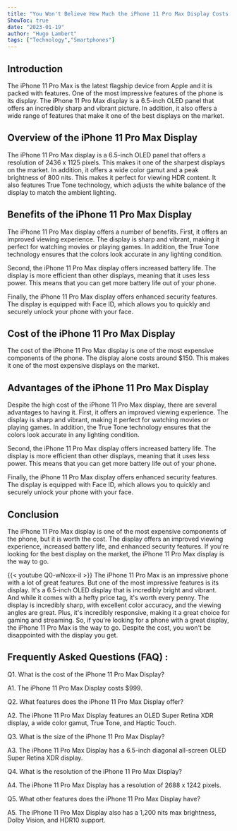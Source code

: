 ```yaml
---
title: "You Won't Believe How Much the iPhone 11 Pro Max Display Costs - But You'll Want One Anyway!"
ShowToc: true 
date: "2023-01-19"
author: "Hugo Lambert" 
tags: ["Technology","Smartphones"]
---
```

## Introduction

The iPhone 11 Pro Max is the latest flagship device from Apple and it is packed with features. One of the most impressive features of the phone is its display. The iPhone 11 Pro Max display is a 6.5-inch OLED panel that offers an incredibly sharp and vibrant picture. In addition, it also offers a wide range of features that make it one of the best displays on the market.

## Overview of the iPhone 11 Pro Max Display

The iPhone 11 Pro Max display is a 6.5-inch OLED panel that offers a resolution of 2436 x 1125 pixels. This makes it one of the sharpest displays on the market. In addition, it offers a wide color gamut and a peak brightness of 800 nits. This makes it perfect for viewing HDR content. It also features True Tone technology, which adjusts the white balance of the display to match the ambient lighting.

## Benefits of the iPhone 11 Pro Max Display

The iPhone 11 Pro Max display offers a number of benefits. First, it offers an improved viewing experience. The display is sharp and vibrant, making it perfect for watching movies or playing games. In addition, the True Tone technology ensures that the colors look accurate in any lighting condition.

Second, the iPhone 11 Pro Max display offers increased battery life. The display is more efficient than other displays, meaning that it uses less power. This means that you can get more battery life out of your phone.

Finally, the iPhone 11 Pro Max display offers enhanced security features. The display is equipped with Face ID, which allows you to quickly and securely unlock your phone with your face.

## Cost of the iPhone 11 Pro Max Display

The cost of the iPhone 11 Pro Max display is one of the most expensive components of the phone. The display alone costs around $150. This makes it one of the most expensive displays on the market.

## Advantages of the iPhone 11 Pro Max Display

Despite the high cost of the iPhone 11 Pro Max display, there are several advantages to having it. First, it offers an improved viewing experience. The display is sharp and vibrant, making it perfect for watching movies or playing games. In addition, the True Tone technology ensures that the colors look accurate in any lighting condition.

Second, the iPhone 11 Pro Max display offers increased battery life. The display is more efficient than other displays, meaning that it uses less power. This means that you can get more battery life out of your phone.

Finally, the iPhone 11 Pro Max display offers enhanced security features. The display is equipped with Face ID, which allows you to quickly and securely unlock your phone with your face.

## Conclusion

The iPhone 11 Pro Max display is one of the most expensive components of the phone, but it is worth the cost. The display offers an improved viewing experience, increased battery life, and enhanced security features. If you're looking for the best display on the market, the iPhone 11 Pro Max display is the way to go.

{{< youtube Q0-wNoxx-iI >}} 
The iPhone 11 Pro Max is an impressive phone with a lot of great features. But one of the most impressive features is its display. It's a 6.5-inch OLED display that is incredibly bright and vibrant. And while it comes with a hefty price tag, it's worth every penny. The display is incredibly sharp, with excellent color accuracy, and the viewing angles are great. Plus, it's incredibly responsive, making it a great choice for gaming and streaming. So, if you're looking for a phone with a great display, the iPhone 11 Pro Max is the way to go. Despite the cost, you won't be disappointed with the display you get.

## Frequently Asked Questions (FAQ) :
Q1. What is the cost of the iPhone 11 Pro Max Display?

A1. The iPhone 11 Pro Max Display costs $999.

Q2. What features does the iPhone 11 Pro Max Display offer?

A2. The iPhone 11 Pro Max Display features an OLED Super Retina XDR display, a wide color gamut, True Tone, and Haptic Touch.

Q3. What is the size of the iPhone 11 Pro Max Display?

A3. The iPhone 11 Pro Max Display has a 6.5-inch diagonal all-screen OLED Super Retina XDR display.

Q4. What is the resolution of the iPhone 11 Pro Max Display?

A4. The iPhone 11 Pro Max Display has a resolution of 2688 x 1242 pixels.

Q5. What other features does the iPhone 11 Pro Max Display have?

A5. The iPhone 11 Pro Max Display also has a 1,200 nits max brightness, Dolby Vision, and HDR10 support.


